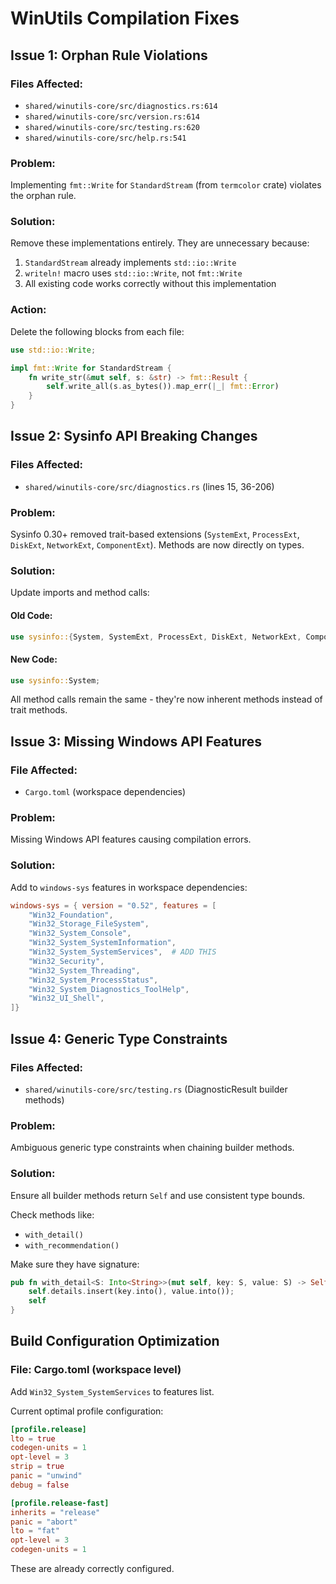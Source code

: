 # WinUtils Compilation Fixes

## Issue 1: Orphan Rule Violations

### Files Affected:

- `shared/winutils-core/src/diagnostics.rs:614`
- `shared/winutils-core/src/version.rs:614`
- `shared/winutils-core/src/testing.rs:620`
- `shared/winutils-core/src/help.rs:541`

### Problem:

Implementing `fmt::Write` for `StandardStream` (from `termcolor` crate) violates the orphan rule.

### Solution:

Remove these implementations entirely. They are unnecessary because:

1. `StandardStream` already implements `std::io::Write`
1. `writeln!` macro uses `std::io::Write`, not `fmt::Write`
1. All existing code works correctly without this implementation

### Action:

Delete the following blocks from each file:

```rust
use std::io::Write;

impl fmt::Write for StandardStream {
    fn write_str(&mut self, s: &str) -> fmt::Result {
        self.write_all(s.as_bytes()).map_err(|_| fmt::Error)
    }
}
```

## Issue 2: Sysinfo API Breaking Changes

### Files Affected:

- `shared/winutils-core/src/diagnostics.rs` (lines 15, 36-206)

### Problem:

Sysinfo 0.30+ removed trait-based extensions (`SystemExt`, `ProcessExt`, `DiskExt`, `NetworkExt`, `ComponentExt`).
Methods are now directly on types.

### Solution:

Update imports and method calls:

#### Old Code:

```rust
use sysinfo::{System, SystemExt, ProcessExt, DiskExt, NetworkExt, ComponentExt};
```

#### New Code:

```rust
use sysinfo::System;
```

All method calls remain the same - they're now inherent methods instead of trait methods.

## Issue 3: Missing Windows API Features

### File Affected:

- `Cargo.toml` (workspace dependencies)

### Problem:

Missing Windows API features causing compilation errors.

### Solution:

Add to `windows-sys` features in workspace dependencies:

```toml
windows-sys = { version = "0.52", features = [
    "Win32_Foundation",
    "Win32_Storage_FileSystem",
    "Win32_System_Console",
    "Win32_System_SystemInformation",
    "Win32_System_SystemServices",  # ADD THIS
    "Win32_Security",
    "Win32_System_Threading",
    "Win32_System_ProcessStatus",
    "Win32_System_Diagnostics_ToolHelp",
    "Win32_UI_Shell",
]}
```

## Issue 4: Generic Type Constraints

### Files Affected:

- `shared/winutils-core/src/testing.rs` (DiagnosticResult builder methods)

### Problem:

Ambiguous generic type constraints when chaining builder methods.

### Solution:

Ensure all builder methods return `Self` and use consistent type bounds.

Check methods like:

- `with_detail()`
- `with_recommendation()`

Make sure they have signature:

```rust
pub fn with_detail<S: Into<String>>(mut self, key: S, value: S) -> Self {
    self.details.insert(key.into(), value.into());
    self
}
```

## Build Configuration Optimization

### File: Cargo.toml (workspace level)

Add `Win32_System_SystemServices` to features list.

Current optimal profile configuration:

```toml
[profile.release]
lto = true
codegen-units = 1
opt-level = 3
strip = true
panic = "unwind"
debug = false

[profile.release-fast]
inherits = "release"
panic = "abort"
lto = "fat"
opt-level = 3
codegen-units = 1
```

These are already correctly configured.
